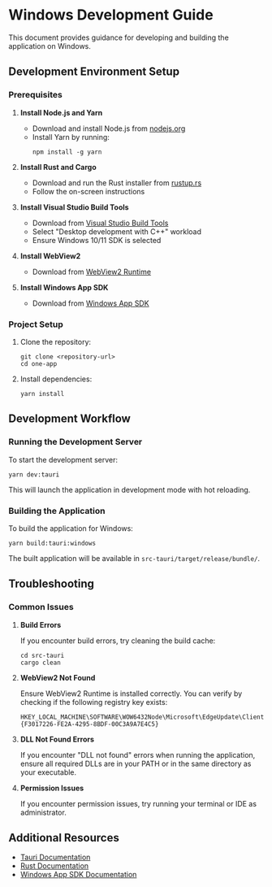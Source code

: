 # Windows Development Guide

This document provides guidance for developing and building the application on Windows.

## Development Environment Setup

### Prerequisites

1. **Install Node.js and Yarn**
   - Download and install Node.js from [nodejs.org](https://nodejs.org/)
   - Install Yarn by running:
     ```
     npm install -g yarn
     ```

2. **Install Rust and Cargo**
   - Download and run the Rust installer from [rustup.rs](https://rustup.rs/)
   - Follow the on-screen instructions

3. **Install Visual Studio Build Tools**
   - Download from [Visual Studio Build Tools](https://visualstudio.microsoft.com/visual-cpp-build-tools/)
   - Select "Desktop development with C++" workload
   - Ensure Windows 10/11 SDK is selected

4. **Install WebView2**
   - Download from [WebView2 Runtime](https://developer.microsoft.com/en-us/microsoft-edge/webview2/)

5. **Install Windows App SDK**
   - Download from [Windows App SDK](https://learn.microsoft.com/en-us/windows/apps/windows-app-sdk/downloads)

### Project Setup

1. Clone the repository:
   ```
   git clone <repository-url>
   cd one-app
   ```

2. Install dependencies:
   ```
   yarn install
   ```

## Development Workflow

### Running the Development Server

To start the development server:

```
yarn dev:tauri
```

This will launch the application in development mode with hot reloading.

### Building the Application

To build the application for Windows:

```
yarn build:tauri:windows
```

The built application will be available in `src-tauri/target/release/bundle/`.

## Troubleshooting

### Common Issues

1. **Build Errors**

   If you encounter build errors, try cleaning the build cache:
   ```
   cd src-tauri
   cargo clean
   ```

2. **WebView2 Not Found**

   Ensure WebView2 Runtime is installed correctly. You can verify by checking if the following registry key exists:
   ```
   HKEY_LOCAL_MACHINE\SOFTWARE\WOW6432Node\Microsoft\EdgeUpdate\Clients\{F3017226-FE2A-4295-8BDF-00C3A9A7E4C5}
   ```

3. **DLL Not Found Errors**

   If you encounter "DLL not found" errors when running the application, ensure all required DLLs are in your PATH or in the same directory as your executable.

4. **Permission Issues**

   If you encounter permission issues, try running your terminal or IDE as administrator.

## Additional Resources

- [Tauri Documentation](https://tauri.app/v1/guides/)
- [Rust Documentation](https://doc.rust-lang.org/book/)
- [Windows App SDK Documentation](https://learn.microsoft.com/en-us/windows/apps/windows-app-sdk/)